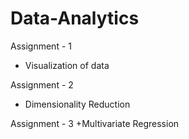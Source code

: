 # Data-Analytics

Assignment - 1
+ Visualization of data

Assignment - 2
+ Dimensionality Reduction

Assignment - 3
+Multivariate Regression
